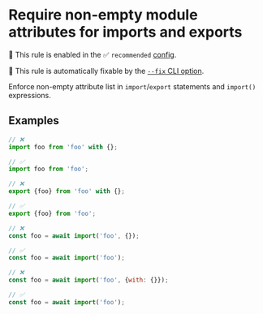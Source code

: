 # Require non-empty module attributes for imports and exports

💼 This rule is enabled in the ✅ `recommended` [config](https://github.com/sindresorhus/eslint-plugin-unicorn#recommended-config).

🔧 This rule is automatically fixable by the [`--fix` CLI option](https://eslint.org/docs/latest/user-guide/command-line-interface#--fix).

<!-- end auto-generated rule header -->
<!-- Do not manually modify this header. Run: `npm run fix:eslint-docs` -->

Enforce non-empty attribute list in `import`/`export` statements and `import()` expressions.

## Examples

```js
// ❌
import foo from 'foo' with {};

// ✅
import foo from 'foo';
```

```js
// ❌
export {foo} from 'foo' with {};

// ✅
export {foo} from 'foo';
```

```js
// ❌
const foo = await import('foo', {});

// ✅
const foo = await import('foo');
```

```js
// ❌
const foo = await import('foo', {with: {}});

// ✅
const foo = await import('foo');
```
